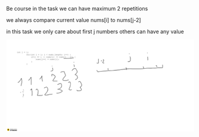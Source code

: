Be course in the task we can have maximum 2 repetitions 

we always compare current value nums[i] to nums[j-2]

in this task we only care about first j numbers others can have any value

![Image](Nameless.png)

